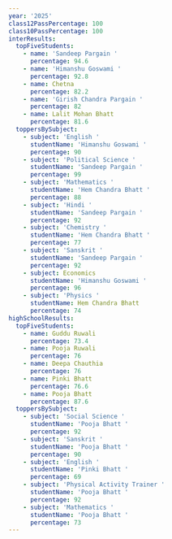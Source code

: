 ```yaml
---
year: '2025'
class12PassPercentage: 100
class10PassPercentage: 100
interResults:
  topFiveStudents:
    - name: 'Sandeep Pargain '
      percentage: 94.6
    - name: 'Himanshu Goswami '
      percentage: 92.8
    - name: Chetna
      percentage: 82.2
    - name: 'Girish Chandra Pargain '
      percentage: 82
    - name: Lalit Mohan Bhatt
      percentage: 81.6
  toppersBySubject:
    - subject: 'English '
      studentName: 'Himanshu Goswami '
      percentage: 90
    - subject: 'Political Science '
      studentName: 'Sandeep Pargain '
      percentage: 99
    - subject: 'Mathematics '
      studentName: 'Hem Chandra Bhatt '
      percentage: 88
    - subject: 'Hindi '
      studentName: 'Sandeep Pargain '
      percentage: 92
    - subject: 'Chemistry '
      studentName: 'Hem Chandra Bhatt '
      percentage: 77
    - subject: 'Sanskrit '
      studentName: 'Sandeep Pargain '
      percentage: 92
    - subject: Economics
      studentName: 'Himanshu Goswami '
      percentage: 96
    - subject: 'Physics '
      studentName: Hem Chandra Bhatt
      percentage: 74
highSchoolResults:
  topFiveStudents:
    - name: Guddu Ruwali
      percentage: 73.4
    - name: Pooja Ruwali
      percentage: 76
    - name: Deepa Chauthia
      percentage: 76
    - name: Pinki Bhatt
      percentage: 76.6
    - name: Pooja Bhatt
      percentage: 87.6
  toppersBySubject:
    - subject: 'Social Science '
      studentName: 'Pooja Bhatt '
      percentage: 92
    - subject: 'Sanskrit '
      studentName: 'Pooja Bhatt '
      percentage: 90
    - subject: 'English '
      studentName: 'Pinki Bhatt '
      percentage: 69
    - subject: 'Physical Activity Trainer '
      studentName: 'Pooja Bhatt '
      percentage: 92
    - subject: 'Mathematics '
      studentName: 'Pooja Bhatt '
      percentage: 73
---
```


